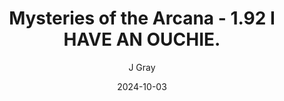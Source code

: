 ---
title: 'Mysteries of the Arcana - 1.92 I HAVE AN OUCHIE.'
alt: 'Mysteries of the Arcana'
date: '2024-10-03'
author: 'J Gray'
artist: 'Keira'
---